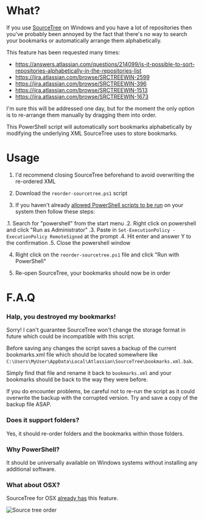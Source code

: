 # What?
If you use [SourceTree](http://www.sourcetreeapp.com/) on Windows and you have a lot of repositories then you've probably been annoyed by the fact that there's no way to search your bookmarks or automatically arrange them alphabetically.

This feature has been requested many times:

* https://answers.atlassian.com/questions/214099/is-it-possible-to-sort-repositories-alphabetically-in-the-repositories-list
* https://jira.atlassian.com/browse/SRCTREEWIN-2599
* https://jira.atlassian.com/browse/SRCTREEWIN-396
* https://jira.atlassian.com/browse/SRCTREEWIN-1513
* https://jira.atlassian.com/browse/SRCTREEWIN-1673

I'm sure this will be addressed one day, but for the moment the only option is to re-arrange them manually by dragging them into order.

This PowerShell script will automatically sort bookmarks alphabetically by modifying the underlying XML SourceTree uses to store bookmarks.

# Usage

1. I'd recommend closing SourceTree beforehand to avoid overwriting the re-ordered XML

2. Download the `reorder-sourcetree.ps1` script

3. If you haven't already [allowed PowerShell scripts to be run](https://technet.microsoft.com/en-us/library/bb613481.aspx) on your system then follow these steps:

.1. Search for "powershell" from the start menu
.2. Right click on powershell and click "Run as Administrator"
.3. Paste in `Set-ExecutionPolicy -ExecutionPolicy RemoteSigned` at the prompt
.4. Hit enter and answer Y to the confirmation
.5. Close the powershell window

4. Right click on the `reorder-sourcetree.ps1` file and click "Run with PowerShell"

5. Re-open SourceTree, your bookmarks should now be in order

# F.A.Q

### Halp, you destroyed my bookmarks!

Sorry! I can't guarantee SourceTree won't change the storage format in future which could be incompatible with this script.

Before saving any changes the script saves a backup of the current bookmarks.xml file which should be located somewhere like `C:\Users\MyUser\AppData\Local\Atlassian\SourceTree\bookmarks.xml.bak`.

Simply find that file and rename it back to `bookmarks.xml` and your bookmarks should be back to the way they were before.

If you do encounter problems, be careful not to re-run the script as it could overwrite the backup with the corrupted version. Try and save a copy of the backup file ASAP.

### Does it support folders?

Yes, it should re-order folders and the bookmarks within those folders.

### Why PowerShell?

It should be universally available on Windows systems without installing any additional software.

### What about OSX?

SourceTree for OSX [already has](https://blog.sourcetreeapp.com/2012/05/15/bookmarks-window-reloaded/) this feature.

![Source tree order](https://blog.sourcetreeapp.com/files/2012/05/Bookmarks_sort.png)


